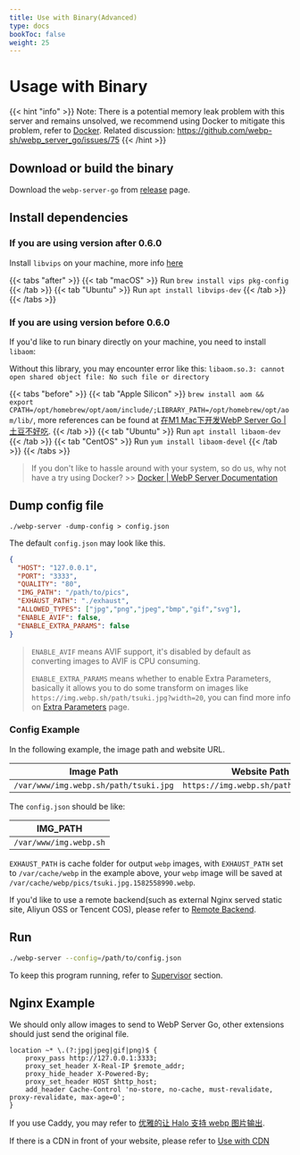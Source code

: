 ```yaml
---
title: Use with Binary(Advanced)
type: docs
bookToc: false
weight: 25
---
```


# Usage with Binary

{{< hint "info" >}}
Note: There is a potential memory leak problem with this server and remains unsolved, we recommend using Docker to mitigate this problem, refer to [Docker](./DOCKER.html).
Related discussion: https://github.com/webp-sh/webp_server_go/issues/75
{{< /hint >}}

## Download or build the binary
Download the `webp-server-go` from [release](https://github.com/webp-sh/webp_server_go/releases) page.

## Install dependencies

### If you are using version after 0.6.0

Install `libvips` on your machine, more info [here](https://github.com/davidbyttow/govips)

{{< tabs "after" >}}
{{< tab "macOS" >}} Run `brew install vips pkg-config` {{< /tab >}}
{{< tab "Ubuntu" >}} Run `apt install libvips-dev` {{< /tab >}}
{{< /tabs >}}

### If you are using version before 0.6.0

If you'd like to run binary directly on your machine, you need to install `libaom`:

Without this library, you may encounter error like this: `libaom.so.3: cannot open shared object file: No such file or directory`

{{< tabs "before" >}}
{{< tab "Apple Silicon" >}} `brew install aom && export CPATH=/opt/homebrew/opt/aom/include/;LIBRARY_PATH=/opt/homebrew/opt/aom/lib/`, more references can be found at [在M1 Mac下开发WebP Server Go | 土豆不好吃](https://dmesg.app/m1-aom.html). {{< /tab >}}
{{< tab "Ubuntu" >}} Run `apt install libaom-dev` {{< /tab >}}
{{< tab "CentOS" >}} Run `yum install libaom-devel` {{< /tab >}}
{{< /tabs >}}

> If you don't like to hassle around with your system, so do us, why not have a try using Docker? >> [Docker | WebP Server Documentation](https://docs.webp.sh/usage/docker/)

## Dump config file

```
./webp-server -dump-config > config.json
```

The default `config.json` may look like this.
```json
{
  "HOST": "127.0.0.1",
  "PORT": "3333",
  "QUALITY": "80",
  "IMG_PATH": "/path/to/pics",
  "EXHAUST_PATH": "./exhaust",
  "ALLOWED_TYPES": ["jpg","png","jpeg","bmp","gif","svg"],
  "ENABLE_AVIF": false,
  "ENABLE_EXTRA_PARAMS": false
}

```

> `ENABLE_AVIF` means AVIF support, it's disabled by default as converting images to AVIF is CPU consuming.
>
> `ENABLE_EXTRA_PARAMS` means whether to enable Extra Parameters, basically it allows you to do some transform on images like `https://img.webp.sh/path/tsuki.jpg?width=20`, you can find more info on [Extra Parameters](./extra-params.md) page.


### Config Example

In the following example, the image path and website URL.

| Image Path                            | Website Path                         |
| ------------------------------------- | ------------------------------------ |
| `/var/www/img.webp.sh/path/tsuki.jpg` | `https://img.webp.sh/path/tsuki.jpg` |

The `config.json` should be like:

| IMG_PATH               |
| ---------------------- |
| `/var/www/img.webp.sh` |

`EXHAUST_PATH` is cache folder for output `webp` images, with `EXHAUST_PATH` set to `/var/cache/webp` 
in the example above, your `webp` image will be saved at `/var/cache/webp/pics/tsuki.jpg.1582558990.webp`.

If you'd like to use a remote backend(such as external Nginx served static site, Aliyun OSS or Tencent COS), please refer to [Remote Backend](REMOTE_BACKEND.md).

## Run

```sh
./webp-server --config=/path/to/config.json
```
To keep this program running, refer to [Supervisor](SUPERVISOR.md) section.

## Nginx Example

We should only allow images to send to WebP Server Go, other extensions should just send the original file.

```
location ~* \.(?:jpg|jpeg|gif|png)$ {
    proxy_pass http://127.0.0.1:3333;
    proxy_set_header X-Real-IP $remote_addr;
    proxy_hide_header X-Powered-By;
    proxy_set_header HOST $http_host;
    add_header Cache-Control 'no-store, no-cache, must-revalidate, proxy-revalidate, max-age=0';
}
```

If you use Caddy, you may refer to [优雅的让 Halo 支持 webp 图片输出](https://halo.run/archives/halo-and-webp).

If there is a CDN in front of your website, please refer to [Use with CDN](CDN.md)
